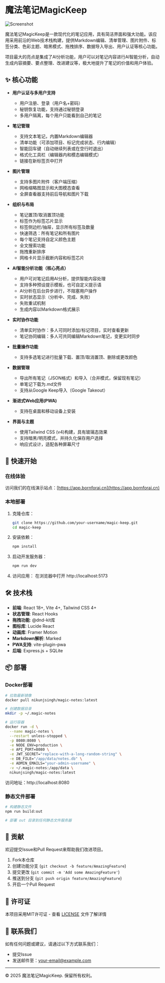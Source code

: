 # 魔法笔记MagicKeep

![Screenshot]([https://github.com/user-attachments/assets/cc03dd25-072b-4766-b788-971aeda609f3](https://img.bornforai.cn/articlePicture/2025/magickeep/maigckeep1.jpg))

魔法笔记MagicKeep是一款现代化的笔记应用，具有简洁界面和强大功能。该应用采用前沿的Web技术栈构建，提供Markdown编辑、清单管理、图片附件、标签分类、色彩主题、暗黑模式、拖拽排序、数据导入导出、用户认证等核心功能。

项目最大的亮点是集成了AI分析功能，用户可以对笔记内容进行AI智能分析，自动生成内容摘要、要点整理、改进建议等，极大地提升了笔记的价值和用户体验。

## ✨ 核心功能

- **用户认证与多用户支持**
  - 用户注册、登录（用户名+密码）
  - 秘钥恢复功能，支持通过秘钥登录
  - 多用户隔离，每个用户只能看到自己的笔记

- **笔记管理**
  - 支持文本笔记，内置Markdown编辑器
  - 清单功能（可添加项目、标记完成状态、行内编辑）
  - 智能回车键（自动继续列表或在空行时退出）
  - 格式化工具栏（编辑器内和模态编辑模式）
  - 链接在新标签页中打开

- **图片管理**
  - 支持多图片附件（客户端压缩）
  - 网格缩略图显示和大图模态查看
  - 全屏查看器支持前后导航和图片下载

- **组织与布局**
  - 笔记置顶/取消置顶功能
  - 标签作为标签芯片显示
  - 标签侧边栏/抽屉，显示所有标签及数量
  - 快速筛选：所有笔记和所有图片
  - 每个笔记支持自定义颜色主题
  - 全文搜索功能
  - 拖拽重新排序
  - 网格卡片显示截断内容和标签芯片

- **AI智能分析功能（核心亮点）**
  - 用户可对笔记启用AI分析，提供智能内容处理
  - 支持多种预设提示模板，也可自定义提示语
  - AI分析在后台异步进行，不阻塞用户操作
  - 实时状态显示（分析中、完成、失败）
  - 失败重试机制
  - 生成内容以Markdown格式展示

- **实时协作功能**
  - 清单实时协作：多人可同时添加/标记项目，实时查看更新
  - 笔记协同编辑：多人可共同编辑Markdown笔记，变更实时同步

- **批量操作功能**
  - 支持多选笔记进行批量下载、置顶/取消置顶、删除或更改颜色

- **数据管理**
  - 导出所有笔记（JSON格式）和导入（合并模式，保留现有笔记）
  - 单笔记下载为.md文件
  - 支持从Google Keep导入（Google Takeout）

- **渐进式Web应用(PWA)**
  - 支持在桌面和移动设备上安装

- **界面与主题**
  - 使用Tailwind CSS (v4)构建，具有玻璃态效果
  - 支持暗黑/明亮模式，并持久化保存用户选择
  - 响应式设计，适配各种屏幕尺寸

## 🚀 快速开始

### 在线体验

访问我们的在线演示站点：[https://app.bornforai.cn](https://app.bornforai.cn)

### 本地部署

1. 克隆仓库：
   ```bash
   git clone https://github.com/your-username/magic-keep.git
   cd magic-keep
   ```

2. 安装依赖：
   ```bash
   npm install
   ```

3. 启动开发服务器：
   ```bash
   npm run dev
   ```

4. 访问应用：
   在浏览器中打开 http://localhost:5173

## 🛠 技术栈

- **前端**: React 18+, Vite 4+, Tailwind CSS 4+
- **状态管理**: React Hooks
- **拖拽功能**: @dnd-kit库
- **图标库**: Lucide React
- **动画库**: Framer Motion
- **Markdown解析**: Marked
- **PWA支持**: vite-plugin-pwa
- **后端**: Express.js + SQLite

## 📦 部署

### Docker部署

```bash
# 拉取最新镜像
docker pull nikunjsingh/magic-notes:latest

# 创建数据目录
mkdir -p ~/.magic-notes

# 运行容器
docker run -d \
  --name magic-notes \
  --restart unless-stopped \
  -p 8080:8080 \
  -e NODE_ENV=production \
  -e API_PORT=8080 \
  -e JWT_SECRET="replace-with-a-long-random-string" \
  -e DB_FILE="/app/data/notes.db" \
  -e ADMIN_EMAILS="your-admin-username" \
  -v ~/.magic-notes:/app/data \
  nikunjsingh/magic-notes:latest
```

访问地址：http://localhost:8080

### 静态文件部署

```bash
# 构建静态文件
npm run build:out

# 部署 out 目录到任何静态文件服务器
```

## 🤝 贡献

欢迎提交Issue和Pull Request来帮助我们改进项目。

1. Fork本仓库
2. 创建功能分支 (`git checkout -b feature/AmazingFeature`)
3. 提交更改 (`git commit -m 'Add some AmazingFeature'`)
4. 推送到分支 (`git push origin feature/AmazingFeature`)
5. 开启一个Pull Request

## 📄 许可证

本项目采用MIT许可证 - 查看 [LICENSE](LICENSE) 文件了解详情

## 📧 联系我们

如有任何问题或建议，请通过以下方式联系我们：

- 提交Issue
- 发送邮件至：[your-email@example.com](mailto:your-email@example.com)

---

© 2025 魔法笔记MagicKeep. 保留所有权利。
